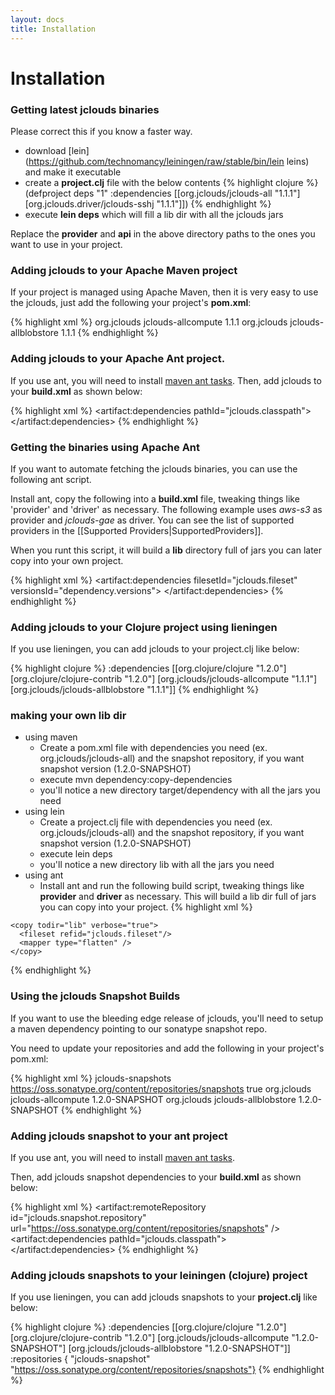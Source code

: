 ```yaml
---
layout: docs
title: Installation
---
```

# Installation

### Getting latest jclouds binaries

Please correct this if you know a faster way.
  * download [lein](https://github.com/technomancy/leiningen/raw/stable/bin/lein leins) and make it executable
  * create a __project.clj__ file with the below contents
{% highlight clojure %}
(defproject deps "1" :dependencies [[org.jclouds/jclouds-all "1.1.1"] [org.jclouds.driver/jclouds-sshj "1.1.1"]])
{% endhighlight %}
  * execute __lein deps__ which will fill a lib dir with all the jclouds jars

Replace the __provider__ and __api__ in the above directory paths to the ones you want to use in your project.

### Adding jclouds to your Apache Maven project

If your project is managed using Apache Maven, then it is very easy to use the jclouds, just add
the following your project's __pom.xml__:

{% highlight xml %}
<dependencies>
   <dependency>
        <groupId>org.jclouds</groupId>
        <artifactId>jclouds-allcompute</artifactId>
        <version>1.1.1</version>
   </dependency>
   <dependency>
       <groupId>org.jclouds</groupId>
       <artifactId>jclouds-allblobstore</artifactId>
       <version>1.1.1</version>
   </dependency>
</dependencies>
{% endhighlight %}

### Adding jclouds to your Apache Ant project.

If you use ant, you will need to install [maven ant tasks](http://maven.apache.org/ant-tasks/index.html).
Then, add jclouds to your __build.xml__ as shown below:

{% highlight xml %}
<artifact:dependencies pathId="jclouds.classpath">
 <dependency groupId="org.jclouds"
			 artifactId="jclouds-allcompute"
			version="1.1.1" />
 <dependency groupId="org.jclouds"
			 artifactId="jclouds-allblobstore"
			version="1.1.1" />
</artifact:dependencies>
{% endhighlight %}

### Getting the binaries using Apache Ant

If you want to automate fetching the jclouds binaries, you can use the following ant script.

Install ant, copy the following into a __build.xml__ file, tweaking things like 'provider' and 'driver' as necessary.
The following example uses *aws-s3* as provider and *jclouds-gae* as driver.
You can see the list of supported providers in the [[Supported Providers|SupportedProviders]].

When you runt this script, it will build a __lib__ directory full of jars you can later copy into your own project.

{% highlight xml %}
<project default="sync-lib" xmlns:artifact="urn:maven-artifact-ant" >
  <target name="sync-lib" depends="initmvn">
    <delete dir="lib" />
    <mkdir dir="lib" />
    <artifact:dependencies filesetId="jclouds.fileset" versionsId="dependency.versions">
      <dependency groupId="org.jclouds.provider" artifactId="aws-s3" version="1.1.1" />
      <dependency groupId="org.jclouds.driver" artifactId="jclouds-gae" version="1.1.1" />
    </artifact:dependencies>
    <copy todir="lib" verbose="true">
      <fileset refid="jclouds.fileset"/>
      <mapper type="flatten" />
    </copy>
  </target>
  <get src="http://opensource.become.com/apache/maven/binaries/maven-ant-tasks-2.1.1.jar" dest="maven-ant-tasks"/>
  <target name="initmvn">
    <path id="maven-ant-tasks.classpath" path="maven-ant-tasks"/>
    <typedef resource="org/apache/maven/artifact/ant/antlib.xml"
			uri="urn:maven-artifact-ant"
			classpathref="maven-ant-tasks.classpath"/>
  </target>
</project>
{% endhighlight %}

### Adding jclouds to your Clojure project using lieningen

If you use lieningen, you can add jclouds to your project.clj like below:

{% highlight clojure %}
:dependencies [[org.clojure/clojure "1.2.0"]
               [org.clojure/clojure-contrib "1.2.0"]
               [org.jclouds/jclouds-allcompute "1.1.1"]
               [org.jclouds/jclouds-allblobstore "1.1.1"]]
{% endhighlight %}

### making your own lib dir
  * using maven
    * Create a pom.xml file with dependencies you need (ex. org.jclouds/jclouds-all) and the snapshot repository, if you want snapshot version (1.2.0-SNAPSHOT)
    * execute mvn dependency:copy-dependencies
    * you'll notice a new directory target/dependency with all the jars you need
  * using lein
    * Create a project.clj file with dependencies you need (ex. org.jclouds/jclouds-all) and the snapshot repository, if you want snapshot version (1.2.0-SNAPSHOT)
    * execute lein deps
    * you'll notice a new directory lib with all the jars you need
  * using ant
    * Install ant and run the following build script, tweaking things like __provider__ and __driver__ as necessary.  This will build a lib dir full of jars you can copy into your project.
{% highlight xml %}
<project default="sync-lib" xmlns:artifact="urn:maven-artifact-ant" >

  <target name="sync-lib" depends="initmvn">
    <delete dir="lib" />
    <mkdir dir="lib" />
    <artifact:dependencies filesetId="jclouds.fileset" versionsId="dependency.versions">
      <dependency groupId="org.jclouds.provider" artifactId="aws-s3" version="1.1.1" />
      <dependency groupId="org.jclouds.driver" artifactId="jclouds-gae" version="1.1.1" />
    </artifact:dependencies>

    <copy todir="lib" verbose="true">
      <fileset refid="jclouds.fileset"/>
      <mapper type="flatten" />
    </copy>
  </target>

  <get src="http://opensource.become.com/apache/maven/binaries/maven-ant-tasks-2.1.3.jar" dest="maven-ant-tasks"/>

  <target name="initmvn">
    <path id="maven-ant-tasks.classpath" path="maven-ant-tasks"/>
    <typedef resource="org/apache/maven/artifact/ant/antlib.xml" uri="urn:maven-artifact-ant" classpathref="maven-ant-tasks.classpath"/>
  </target>
</project>
{% endhighlight %}

### Using the jclouds Snapshot Builds

If you want to use the bleeding edge release of jclouds, you'll need to setup a maven dependency pointing to our sonatype snapshot repo.

You need to update your repositories and add the following in your project's pom.xml:

{% highlight xml %}
<repositories>
    <repository>
        <id>jclouds-snapshots</id>
        <url>https://oss.sonatype.org/content/repositories/snapshots</url>
        <snapshots>
             <enabled>true</enabled>
        </snapshots>
    </repository>
</repositories>
<dependencies>
   <dependency>
        <groupId>org.jclouds</groupId>
        <artifactId>jclouds-allcompute</artifactId>
        <version>1.2.0-SNAPSHOT</version>
   </dependency>
   <dependency>
        <groupId>org.jclouds</groupId>
        <artifactId>jclouds-allblobstore</artifactId>
        <version>1.2.0-SNAPSHOT</version>
   </dependency>
</dependencies>
{% endhighlight %}

### Adding jclouds snapshot to your ant project

If you use ant, you will need to install [maven ant tasks](http://maven.apache.org/ant-tasks/index.html).

Then, add jclouds snapshot dependencies to your __build.xml__ as shown below:

{% highlight xml %}
<artifact:remoteRepository id="jclouds.snapshot.repository"
  url="https://oss.sonatype.org/content/repositories/snapshots" />
<artifact:dependencies pathId="jclouds.classpath">
 <dependency groupId="org.jclouds"
			 artifactId="jclouds-allcompute"
			 version="1.2.0-SNAPSHOT" />
 <dependency groupId="org.jclouds"
			artifactId="jclouds-allblobstore"
			version="1.2.0-SNAPSHOT" />
 <remoteRepository refid="jclouds.snapshot.repository" />
</artifact:dependencies>
{% endhighlight %}

### Adding jclouds snapshots to your leiningen (clojure) project

If you use lieningen, you can add jclouds snapshots to your __project.clj__ like below:

{% highlight clojure %}
  :dependencies [[org.clojure/clojure "1.2.0"]
                 [org.clojure/clojure-contrib "1.2.0"]
                 [org.jclouds/jclouds-allcompute "1.2.0-SNAPSHOT"]
                 [org.jclouds/jclouds-allblobstore "1.2.0-SNAPSHOT"]]
  :repositories { "jclouds-snapshot" "https://oss.sonatype.org/content/repositories/snapshots"}
{% endhighlight %}
